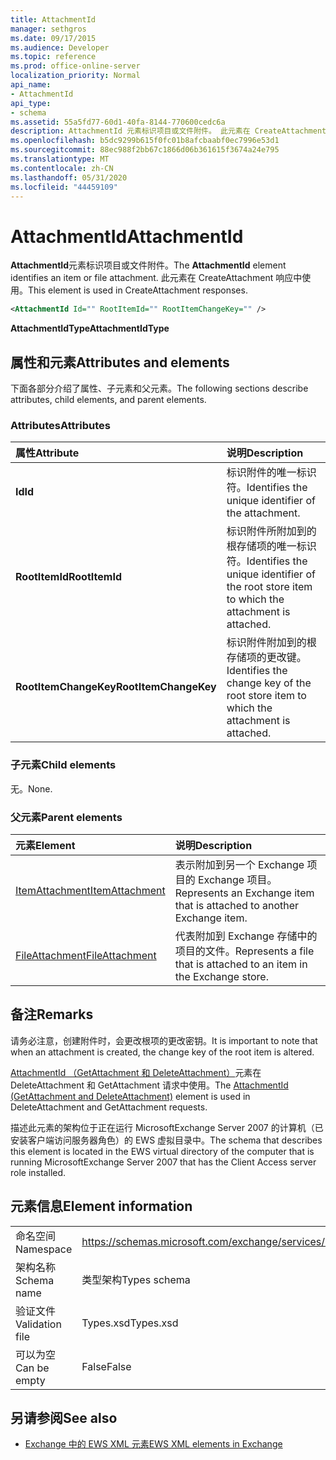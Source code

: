 ```yaml
---
title: AttachmentId
manager: sethgros
ms.date: 09/17/2015
ms.audience: Developer
ms.topic: reference
ms.prod: office-online-server
localization_priority: Normal
api_name:
- AttachmentId
api_type:
- schema
ms.assetid: 55a5fd77-60d1-40fa-8144-770600cedc6a
description: AttachmentId 元素标识项目或文件附件。 此元素在 CreateAttachment 响应中使用。
ms.openlocfilehash: b5dc9299b615f0fc01b8afcbaabf0ec7996e53d1
ms.sourcegitcommit: 88ec988f2bb67c1866d06b361615f3674a24e795
ms.translationtype: MT
ms.contentlocale: zh-CN
ms.lasthandoff: 05/31/2020
ms.locfileid: "44459109"
---
```

# <a name="attachmentid"></a><span data-ttu-id="7e154-104">AttachmentId</span><span class="sxs-lookup"><span data-stu-id="7e154-104">AttachmentId</span></span>

<span data-ttu-id="7e154-105">**AttachmentId**元素标识项目或文件附件。</span><span class="sxs-lookup"><span data-stu-id="7e154-105">The **AttachmentId** element identifies an item or file attachment.</span></span> <span data-ttu-id="7e154-106">此元素在 CreateAttachment 响应中使用。</span><span class="sxs-lookup"><span data-stu-id="7e154-106">This element is used in CreateAttachment responses.</span></span> 
  
```xml
<AttachmentId Id="" RootItemId="" RootItemChangeKey="" />
```

 <span data-ttu-id="7e154-107">**AttachmentIdType**</span><span class="sxs-lookup"><span data-stu-id="7e154-107">**AttachmentIdType**</span></span>
## <a name="attributes-and-elements"></a><span data-ttu-id="7e154-108">属性和元素</span><span class="sxs-lookup"><span data-stu-id="7e154-108">Attributes and elements</span></span>

<span data-ttu-id="7e154-109">下面各部分介绍了属性、子元素和父元素。</span><span class="sxs-lookup"><span data-stu-id="7e154-109">The following sections describe attributes, child elements, and parent elements.</span></span>
  
### <a name="attributes"></a><span data-ttu-id="7e154-110">Attributes</span><span class="sxs-lookup"><span data-stu-id="7e154-110">Attributes</span></span>

|<span data-ttu-id="7e154-111">**属性**</span><span class="sxs-lookup"><span data-stu-id="7e154-111">**Attribute**</span></span>|<span data-ttu-id="7e154-112">**说明**</span><span class="sxs-lookup"><span data-stu-id="7e154-112">**Description**</span></span>|
|:-----|:-----|
|<span data-ttu-id="7e154-113">**Id**</span><span class="sxs-lookup"><span data-stu-id="7e154-113">**Id**</span></span> <br/> |<span data-ttu-id="7e154-114">标识附件的唯一标识符。</span><span class="sxs-lookup"><span data-stu-id="7e154-114">Identifies the unique identifier of the attachment.</span></span>  <br/> |
|<span data-ttu-id="7e154-115">**RootItemId**</span><span class="sxs-lookup"><span data-stu-id="7e154-115">**RootItemId**</span></span> <br/> |<span data-ttu-id="7e154-116">标识附件所附加到的根存储项的唯一标识符。</span><span class="sxs-lookup"><span data-stu-id="7e154-116">Identifies the unique identifier of the root store item to which the attachment is attached.</span></span>  <br/> |
|<span data-ttu-id="7e154-117">**RootItemChangeKey**</span><span class="sxs-lookup"><span data-stu-id="7e154-117">**RootItemChangeKey**</span></span> <br/> |<span data-ttu-id="7e154-118">标识附件附加到的根存储项的更改键。</span><span class="sxs-lookup"><span data-stu-id="7e154-118">Identifies the change key of the root store item to which the attachment is attached.</span></span>  <br/> |
   
### <a name="child-elements"></a><span data-ttu-id="7e154-119">子元素</span><span class="sxs-lookup"><span data-stu-id="7e154-119">Child elements</span></span>

<span data-ttu-id="7e154-120">无。</span><span class="sxs-lookup"><span data-stu-id="7e154-120">None.</span></span>
  
### <a name="parent-elements"></a><span data-ttu-id="7e154-121">父元素</span><span class="sxs-lookup"><span data-stu-id="7e154-121">Parent elements</span></span>

|<span data-ttu-id="7e154-122">**元素**</span><span class="sxs-lookup"><span data-stu-id="7e154-122">**Element**</span></span>|<span data-ttu-id="7e154-123">**说明**</span><span class="sxs-lookup"><span data-stu-id="7e154-123">**Description**</span></span>|
|:-----|:-----|
|[<span data-ttu-id="7e154-124">ItemAttachment</span><span class="sxs-lookup"><span data-stu-id="7e154-124">ItemAttachment</span></span>](itemattachment.md) <br/> |<span data-ttu-id="7e154-125">表示附加到另一个 Exchange 项目的 Exchange 项目。</span><span class="sxs-lookup"><span data-stu-id="7e154-125">Represents an Exchange item that is attached to another Exchange item.</span></span>  <br/> |
|[<span data-ttu-id="7e154-126">FileAttachment</span><span class="sxs-lookup"><span data-stu-id="7e154-126">FileAttachment</span></span>](fileattachment.md) <br/> |<span data-ttu-id="7e154-127">代表附加到 Exchange 存储中的项目的文件。</span><span class="sxs-lookup"><span data-stu-id="7e154-127">Represents a file that is attached to an item in the Exchange store.</span></span>  <br/> |
   
## <a name="remarks"></a><span data-ttu-id="7e154-128">备注</span><span class="sxs-lookup"><span data-stu-id="7e154-128">Remarks</span></span>

<span data-ttu-id="7e154-129">请务必注意，创建附件时，会更改根项的更改密钥。</span><span class="sxs-lookup"><span data-stu-id="7e154-129">It is important to note that when an attachment is created, the change key of the root item is altered.</span></span>
  
<span data-ttu-id="7e154-130">[AttachmentId （GetAttachment 和 DeleteAttachment）](attachmentid-getattachment-and-deleteattachment.md)元素在 DeleteAttachment 和 GetAttachment 请求中使用。</span><span class="sxs-lookup"><span data-stu-id="7e154-130">The [AttachmentId (GetAttachment and DeleteAttachment)](attachmentid-getattachment-and-deleteattachment.md) element is used in DeleteAttachment and GetAttachment requests.</span></span> 
  
<span data-ttu-id="7e154-131">描述此元素的架构位于正在运行 MicrosoftExchange Server 2007 的计算机（已安装客户端访问服务器角色）的 EWS 虚拟目录中。</span><span class="sxs-lookup"><span data-stu-id="7e154-131">The schema that describes this element is located in the EWS virtual directory of the computer that is running MicrosoftExchange Server 2007 that has the Client Access server role installed.</span></span>
  
## <a name="element-information"></a><span data-ttu-id="7e154-132">元素信息</span><span class="sxs-lookup"><span data-stu-id="7e154-132">Element information</span></span>

|||
|:-----|:-----|
|<span data-ttu-id="7e154-133">命名空间</span><span class="sxs-lookup"><span data-stu-id="7e154-133">Namespace</span></span>  <br/> |https://schemas.microsoft.com/exchange/services/2006/types  <br/> |
|<span data-ttu-id="7e154-134">架构名称</span><span class="sxs-lookup"><span data-stu-id="7e154-134">Schema name</span></span>  <br/> |<span data-ttu-id="7e154-135">类型架构</span><span class="sxs-lookup"><span data-stu-id="7e154-135">Types schema</span></span>  <br/> |
|<span data-ttu-id="7e154-136">验证文件</span><span class="sxs-lookup"><span data-stu-id="7e154-136">Validation file</span></span>  <br/> |<span data-ttu-id="7e154-137">Types.xsd</span><span class="sxs-lookup"><span data-stu-id="7e154-137">Types.xsd</span></span>  <br/> |
|<span data-ttu-id="7e154-138">可以为空</span><span class="sxs-lookup"><span data-stu-id="7e154-138">Can be empty</span></span>  <br/> |<span data-ttu-id="7e154-139">False</span><span class="sxs-lookup"><span data-stu-id="7e154-139">False</span></span>  <br/> |
   
## <a name="see-also"></a><span data-ttu-id="7e154-140">另请参阅</span><span class="sxs-lookup"><span data-stu-id="7e154-140">See also</span></span>

- [<span data-ttu-id="7e154-141">Exchange 中的 EWS XML 元素</span><span class="sxs-lookup"><span data-stu-id="7e154-141">EWS XML elements in Exchange</span></span>](ews-xml-elements-in-exchange.md)

